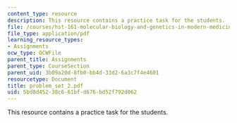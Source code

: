 ```yaml
---
content_type: resource
description: This resource contains a practice task for the students.
file: /courses/hst-161-molecular-biology-and-genetics-in-modern-medicine-fall-2007/5bd8d45238c661bfd676bd52f792d062_problem_set_2.pdf
file_type: application/pdf
learning_resource_types:
- Assignments
ocw_type: OCWFile
parent_title: Assignments
parent_type: CourseSection
parent_uid: 3b09a20d-8fb0-bb4d-33d2-6a3c7f4e4601
resourcetype: Document
title: problem_set_2.pdf
uid: 5bd8d452-38c6-61bf-d676-bd52f792d062
---
```

This resource contains a practice task for the students.

